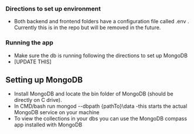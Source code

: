 

### Directions to set up environment

- Both backend and frontend folders have a configuration file called .env . Currently this is in the repo but will be removed in the future.

### Running the app

- Make sure the db is running following the directions to set up MongoDB
- [UPDATE THIS]

## Setting up MongoDB
- Install MongoDB and locate the bin folder of MongoDB (should be directly on C drive).
- In CMD/bash run mongod --dbpath {pathTo}\data
  -this starts the actual MongoDB service on your machine
- To view the collections in your dbs you can use the MongoDB compass app installed with MongoDB
